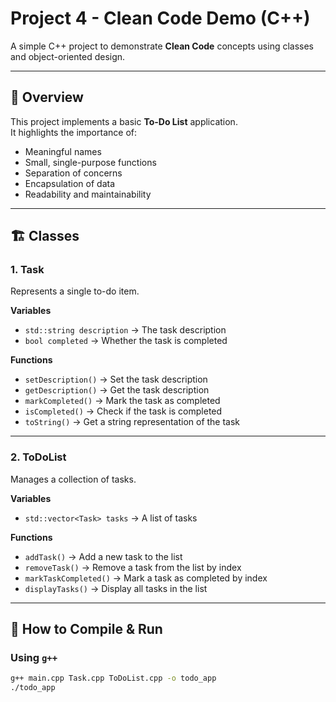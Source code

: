 # Project 4 - Clean Code Demo (C++)

A simple C++ project to demonstrate **Clean Code** concepts using classes and object-oriented design.

---

## 📌 Overview
This project implements a basic **To-Do List** application.  
It highlights the importance of:
- Meaningful names
- Small, single-purpose functions
- Separation of concerns
- Encapsulation of data
- Readability and maintainability

---

## 🏗️ Classes

### 1. **Task**
Represents a single to-do item.

**Variables**
- `std::string description` → The task description  
- `bool completed` → Whether the task is completed  

**Functions**
- `setDescription()` → Set the task description  
- `getDescription()` → Get the task description  
- `markCompleted()` → Mark the task as completed  
- `isCompleted()` → Check if the task is completed  
- `toString()` → Get a string representation of the task  

---

### 2. **ToDoList**
Manages a collection of tasks.

**Variables**
- `std::vector<Task> tasks` → A list of tasks  

**Functions**
- `addTask()` → Add a new task to the list  
- `removeTask()` → Remove a task from the list by index  
- `markTaskCompleted()` → Mark a task as completed by index  
- `displayTasks()` → Display all tasks in the list  

---

## 🚀 How to Compile & Run

### Using `g++`
```bash
g++ main.cpp Task.cpp ToDoList.cpp -o todo_app
./todo_app

